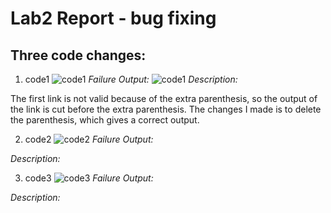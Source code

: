 # Lab2 Report - bug fixing

## Three code changes:
1. code1
![code1](https://user-images.githubusercontent.com/97651152/151647934-71a3b073-61b7-4d6f-8641-dcf10ab00de3.png)
*Failure Output:*
![code1](https://user-images.githubusercontent.com/97651152/151647822-413ddf78-d51e-434e-a277-17aaf281124f.png)
*Description:*

The first link is not valid because of the extra parenthesis, so the output of the link is cut before the extra parenthesis. The changes I made is to delete the parenthesis, which gives a correct output.

2. code2
![code2](https://user-images.githubusercontent.com/97651152/151642536-5315f954-9e28-4a70-801c-ed960c8229bf.png)
*Failure Output:*


*Description:*


3. code3
![code3](https://user-images.githubusercontent.com/97651152/151647702-e584cf20-ceb8-4edd-828d-53c7a88d779e.png)
*Failure Output:*

*Description:*
